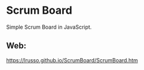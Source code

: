 # Scrum Board

Simple Scrum Board in JavaScript.

## Web:

https://lrusso.github.io/ScrumBoard/ScrumBoard.htm
